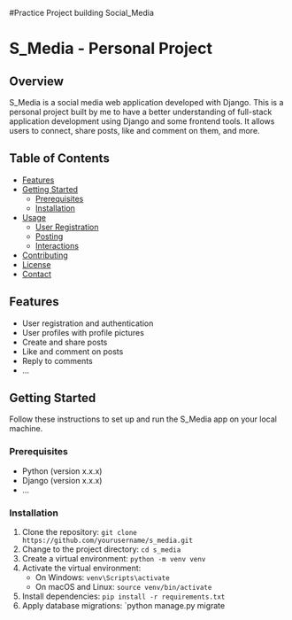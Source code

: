 #Practice Project building Social_Media
# S_Media - Personal Project


## Overview

S_Media is a social media web application developed with Django. This is a personal project built by me to have a better understanding of full-stack application development using Django and some frontend tools.  It allows users to connect, share posts, like and comment on them, and more.

## Table of Contents

- [Features](#features)
- [Getting Started](#getting-started)
  - [Prerequisites](#prerequisites)
  - [Installation](#installation)
- [Usage](#usage)
  - [User Registration](#user-registration)
  - [Posting](#posting)
  - [Interactions](#interactions)
- [Contributing](#contributing)
- [License](#license)
- [Contact](#contact)

## Features

- User registration and authentication
- User profiles with profile pictures
- Create and share posts
- Like and comment on posts
- Reply to comments
- ...

## Getting Started

Follow these instructions to set up and run the S_Media app on your local machine.

### Prerequisites

- Python (version x.x.x)
- Django (version x.x.x)
- ...

### Installation

1. Clone the repository: `git clone https://github.com/yourusername/s_media.git`
2. Change to the project directory: `cd s_media`
3. Create a virtual environment: `python -m venv venv`
4. Activate the virtual environment:
   - On Windows: `venv\Scripts\activate`
   - On macOS and Linux: `source venv/bin/activate`
5. Install dependencies: `pip install -r requirements.txt`
6. Apply database migrations: `python manage.py migrate
